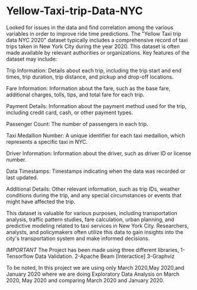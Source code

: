 # Yellow-Taxi-trip-Data-NYC
Looked for issues in the data and find correlation among the various variables in order to improve ride time predictions.
The "Yellow Taxi trip data NYC 2020" dataset typically includes a comprehensive record of taxi trips taken in New York City during the year 2020. This dataset is often made available by relevant authorities or organizations.
Key features of the dataset may include:

Trip Information: Details about each trip, including the trip start and end times, trip duration, trip distance, and pickup and drop-off locations.

Fare Information: Information about the fare, such as the base fare, additional charges, tolls, tips, and total fare for each trip.

Payment Details: Information about the payment method used for the trip, including credit card, cash, or other payment types.

Passenger Count: The number of passengers in each trip.

Taxi Medallion Number: A unique identifier for each taxi medallion, which represents a specific taxi in NYC.

Driver Information: Information about the driver, such as driver ID or license number.

Data Timestamps: Timestamps indicating when the data was recorded or last updated.

Additional Details: Other relevant information, such as trip IDs, weather conditions during the trip, and any special circumstances or events that might have affected the trip.

This dataset is valuable for various purposes, including transportation analysis, traffic pattern studies, fare calculation, urban planning, and predictive modeling related to taxi services in New York City. Researchers, analysts, and policymakers often utilize this data to gain insights into the city's transportation system and make informed decisions.

*IMPORTANT*
The Project has been made using three different libraries,
1-Tensorflow Data Validation.
2-Apache Beam [Interactice]
3-Graphviz

To be noted,
In this project we are using only March 2020,May 2020,and January 2020 where we are doing Exploratory Data Analysis on March 2020, May 2020 and comparing March 2020 and January 2020.
